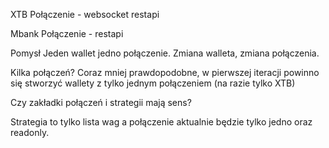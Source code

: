 XTB
Połączenie - websocket restapi

Mbank
Połączenie - restapi

Pomysł
Jeden wallet jedno połączenie. Zmiana walleta, zmiana połączenia.

Kilka połączeń? Coraz mniej prawdopodobne, w pierwszej iteracji powinno się stworzyć wallety z tylko jednym połączeniem (na razie tylko XTB)

Czy zakładki połączeń i strategii mają sens?

Strategia to tylko lista wag a połączenie aktualnie będzie tylko jedno oraz readonly.
